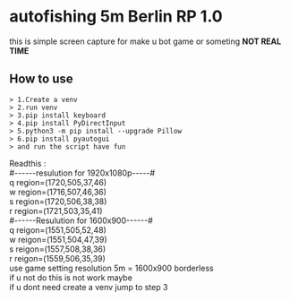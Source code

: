 # autofishing 5m Berlin RP 1.0<br>
this is simple screen capture for make u bot game or someting **NOT REAL TIME**<br>

<H2>How to use</H2>

    > 1.Create a venv
    > 2.run venv
    > 3.pip install keyboard 
    > 4.pip install PyDirectInput 
    > 5.python3 -m pip install --upgrade Pillow  
    > 6.pip install pyautogui 
    > and run the script have fun 
Readthis :<br>
#------resulution for 1920x1080p-----#<br>
 q region=(1720,505,37,46)<br>
 w region=(1716,507,46,36)<br>
 s region=(1720,506,38,38)<br>
 r region=(1721,503,35,41)<br>
#------Resulution for 1600x900------#<br>
 q reigon=(1551,505,52,48)<br>
 w reigon=(1551,504,47,39)<br>
 s reigon=(1557,508,38,36)<br>
 r reigon=(1559,506,35,39)<br>
use game setting resolution 5m = 1600x900 borderless<br> 
if u not do this is not work maybe<br>
if u dont need create a venv jump to step 3<br>
